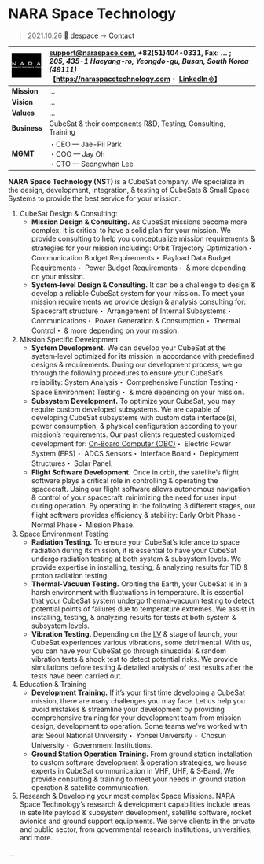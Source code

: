 # NARA Space Technology
> 2021.10.26 [🚀](../../index/index.md) [despace](../index.md) → [Contact](../contact.md)

|[![](../f/con/n/nara_st_logo1_thumb.jpg)](../f/con/n/nara_st_logo1.png)|<support@naraspace.com>, +82(51)404-0331, Fax: … ;<br> *205, 435-1 Haeyang-ro, Yeongdo-gu, Busan, South Korea (49111)*<br> 【<https://naraspacetechnology.com>・ [LinkedIn ⎆](https://www.linkedin.com/company/nara-space-technology/)】|
|:--|:--|
|**Mission**|…|
|**Vision**|…|
|**Values**|…|
|**Business**|CubeSat & their components R&D, Testing, Consulting, Training|
|**[MGMT](../mgmt.md)**|・CEO — Jae-Pil Park<br> ・COO — Jay Oh<br> ・CTO — Seongwhan Lee|

**NARA Space Technology (NST)** is a CubeSat company. We specialize in the design, development, integration, & testing of CubeSats & Small Space Systems to provide the best service for your mission.

   1. CubeSat Design & Consulting:
      - **Mission Design & Consulting.** As CubeSat missions become more complex, it is critical to have a solid plan for your mission. We provide consulting to help you conceptualize mission requirements & strategies for your mission including: Orbit Trajectory Optimization・ Communication Budget Requirements・ Payload Data Budget Requirements・ Power Budget Requirements・ & more depending on your mission.
      - **System‑level Design & Consulting.** It can be a challenge to design & develop a reliable CubeSat system for your mission. To meet your mission requirements we provide design & analysis consulting for: Spacecraft structure・ Arrangement of Internal Subsystems・ Communications・ Power Generation & Consumption・ Thermal Control・ & more depending on your mission.
   1. Mission Specific Development
      - **System Development.** We can develop your CubeSat at the system‑level optimized for its mission in accordance with predefined designs & requirements. During our development process, we go through the following procedures to ensure your CubeSat’s reliability: System Analysis・ Comprehensive Function Testing・ Space Environment Testing・ & more depending on your mission.
      - **Subsystem Development.** To optimize your CubeSat, you may require custom developed subsystems. We are capable of developing CubeSat subsystems with custom data interface(s), power consumption, & physical configuration according to your mission’s requirements. Our past clients requested customized development for: [On‑Board Computer (OBC)](../obc.md)・ Electric Power System (EPS)・ ADCS Sensors・ Interface Board・ Deployment Structures・ Solar Panel.
      - **Flight Software Development.** Once in orbit, the satellite’s flight software plays a critical role in controlling & operating the spacecraft. Using our flight software allows autonomous navigation & control of your spacecraft, minimizing the need for user input during operation. By operating in the following 3 different stages, our flight software provides efficiency & stability: Early Orbit Phase・ Normal Phase・ Mission Phase.
   1. Space Environment Testing
      - **Radiation Testing.** To ensure your CubeSat’s tolerance to space radiation during its mission, it is essential to have your CubeSat undergo radiation testing at both system & subsystem levels. We provide expertise in installing, testing, & analyzing results for TID & proton radiation testing.
      - **Thermal‑Vacuum Testing.** Orbiting the Earth, your CubeSat is in a harsh environment with fluctuations in temperature. It is essential that your CubeSat system undergo thermal‑vacuum testing to detect potential points of failures due to temperature extremes. We assist in installing, testing, & analyzing results for tests at both system & subsystem levels.
      - **Vibration Testing.** Depending on the [LV](../lv.md) & stage of launch, your CubeSat experiences various vibrations, some detrimental. With us, you can have your CubeSat go through sinusoidal & random vibration tests & shock test to detect potential risks. We provide simulations before testing & detailed analysis of test results after the tests have been carried out.
   1. Education & Training
      - **Development Training.** If it’s your first time developing a CubeSat mission, there are many challenges you may face. Let us help you avoid mistakes & streamline your development by providing comprehensive training for your development team from mission design, development to operation. Some teams we’ve worked with are: Seoul National University・ Yonsei University・ Chosun University・ Government Institutions.
      - **Ground Station Operation Training.** From ground station installation to custom software development & operation strategies, we house experts in CubeSat communication in VHF, UHF, & S‑Band. We provide consulting & training to meet your needs in ground station operation & satellite communication.
   1. Research & Developing your most complex Space Missions. NARA Space Technology’s research & development capabilities include areas in satellite payload & subsystem development, satellite software, rocket avionics and ground support equipments. We serve clients in the private and public sector, from governmental research institutions, universities, and more.

<p style="page-break-after:always"> </p>

…
